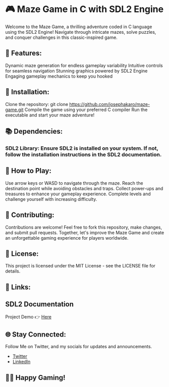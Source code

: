 # 🎮 Maze Game in C with SDL2 Engine

Welcome to the Maze Game, a thrilling adventure coded in C language using the SDL2 Engine! Navigate through intricate mazes, solve puzzles, and conquer challenges in this classic-inspired game.

## 🚀 Features:

Dynamic maze generation for endless gameplay variability
Intuitive controls for seamless navigation
Stunning graphics powered by SDL2 Engine
Engaging gameplay mechanics to keep you hooked
## 🔧 Installation:

Clone the repository: git clone https://github.com/josephakaro/maze-game.git
Compile the game using your preferred C compiler
Run the executable and start your maze adventure!
## 📚 Dependencies:

### SDL2 Library: Ensure SDL2 is installed on your system. If not, follow the installation instructions in the SDL2 documentation.
## 🌟 How to Play:

Use arrow keys or WASD to navigate through the maze.
Reach the destination point while avoiding obstacles and traps.
Collect power-ups and treasures to enhance your gameplay experience.
Complete levels and challenge yourself with increasing difficulty.
## 🤝 Contributing:
Contributions are welcome! Feel free to fork this repository, make changes, and submit pull requests. Together, let's improve the Maze Game and create an unforgettable gaming experience for players worldwide.

## 📝 License:
This project is licensed under the MIT License - see the LICENSE file for details.

## 🔗 Links:

## SDL2 Documentation
Project Demo 👉 [Here](https://themaze.josephakaro.tech)
## 🌐 Stay Connected:
Follow Me on Twitter, and my socials for updates and announcements.
- [Twitter](https://twitter.com/joseph_akar0)
- [LinkedIn](https://www.linkedin.com/in/josephakaro)

## 👩‍💻 Happy Gaming!
